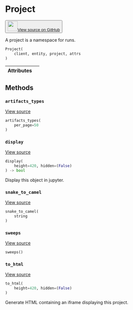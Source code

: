 # Project

<p><button style={{display: 'flex', alignItems: 'center', backgroundColor: 'white', border: '1px solid #ddd', padding: '10px', borderRadius: '6px', cursor: 'pointer', boxShadow: '0 2px 3px rgba(0,0,0,0.1)', transition: 'all 0.3s'}}><a href='https://www.github.com/wandb/wandb/tree/v0.15.12/wandb/apis/public.py#L1623-L1705' style={{fontSize: '1.2em', display: 'flex', alignItems: 'center'}}><img src='https://github.githubassets.com/images/modules/logos_page/GitHub-Mark.png' height='32px' width='32px' style={{marginRight: '10px'}}/>View source on GitHub</a></button></p>


A project is a namespace for runs.

```python
Project(
    client, entity, project, attrs
)
```

| Attributes |  |
| :--- | :--- |

## Methods

### `artifacts_types`

[View source](https://www.github.com/wandb/wandb/tree/v0.15.12/wandb/apis/public.py#L1656-L1658)

```python
artifacts_types(
    per_page=50
)
```

### `display`

[View source](https://www.github.com/wandb/wandb/tree/v0.15.12/wandb/apis/public.py#L1137-L1148)

```python
display(
    height=420, hidden=(False)
) -> bool
```

Display this object in jupyter.

### `snake_to_camel`

[View source](https://www.github.com/wandb/wandb/tree/v0.15.12/wandb/apis/public.py#L1133-L1135)

```python
snake_to_camel(
    string
)
```

### `sweeps`

[View source](https://www.github.com/wandb/wandb/tree/v0.15.12/wandb/apis/public.py#L1660-L1705)

```python
sweeps()
```

### `to_html`

[View source](https://www.github.com/wandb/wandb/tree/v0.15.12/wandb/apis/public.py#L1640-L1648)

```python
to_html(
    height=420, hidden=(False)
)
```

Generate HTML containing an iframe displaying this project.

